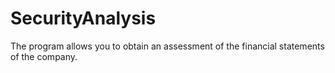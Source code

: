 # SecurityAnalysis
The program allows you to obtain an assessment of the financial statements of the company.
